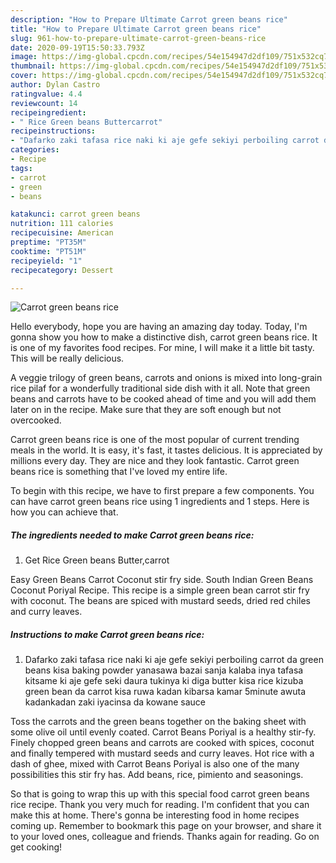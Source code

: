 ```yaml
---
description: "How to Prepare Ultimate Carrot green beans rice"
title: "How to Prepare Ultimate Carrot green beans rice"
slug: 961-how-to-prepare-ultimate-carrot-green-beans-rice
date: 2020-09-19T15:50:33.793Z
image: https://img-global.cpcdn.com/recipes/54e154947d2df109/751x532cq70/carrot-green-beans-rice-recipe-main-photo.jpg
thumbnail: https://img-global.cpcdn.com/recipes/54e154947d2df109/751x532cq70/carrot-green-beans-rice-recipe-main-photo.jpg
cover: https://img-global.cpcdn.com/recipes/54e154947d2df109/751x532cq70/carrot-green-beans-rice-recipe-main-photo.jpg
author: Dylan Castro
ratingvalue: 4.4
reviewcount: 14
recipeingredient:
- " Rice Green beans Buttercarrot"
recipeinstructions:
- "Dafarko zaki tafasa rice naki ki aje gefe sekiyi perboiling carrot da green beans kisa baking powder yanasawa bazai sanja kalaba inya tafasa kitsame ki aje gefe seki daura tukinya ki diga butter kisa rice kizuba green bean da carrot kisa ruwa kadan kibarsa kamar 5minute awuta kadankadan zaki iyacinsa da kowane sauce"
categories:
- Recipe
tags:
- carrot
- green
- beans

katakunci: carrot green beans 
nutrition: 111 calories
recipecuisine: American
preptime: "PT35M"
cooktime: "PT51M"
recipeyield: "1"
recipecategory: Dessert

---
```



![Carrot green beans rice](https://img-global.cpcdn.com/recipes/54e154947d2df109/751x532cq70/carrot-green-beans-rice-recipe-main-photo.jpg)

Hello everybody, hope you are having an amazing day today. Today, I'm gonna show you how to make a distinctive dish, carrot green beans rice. It is one of my favorites food recipes. For mine, I will make it a little bit tasty. This will be really delicious.

A veggie trilogy of green beans, carrots and onions is mixed into long-grain rice pilaf for a wonderfully traditional side dish with it all. Note that green beans and carrots have to be cooked ahead of time and you will add them later on in the recipe. Make sure that they are soft enough but not overcooked.

Carrot green beans rice is one of the most popular of current trending meals in the world. It is easy, it's fast, it tastes delicious. It is appreciated by millions every day. They are nice and they look fantastic. Carrot green beans rice is something that I've loved my entire life.


To begin with this recipe, we have to first prepare a few components. You can have carrot green beans rice using 1 ingredients and 1 steps. Here is how you can achieve that.

<!--inarticleads1-->

##### The ingredients needed to make Carrot green beans rice:

1. Get  Rice Green beans Butter,carrot


Easy Green Beans Carrot Coconut stir fry side. South Indian Green Beans Coconut Poriyal Recipe. This recipe is a simple green bean carrot stir fry with coconut. The beans are spiced with mustard seeds, dried red chiles and curry leaves. 

<!--inarticleads2-->

##### Instructions to make Carrot green beans rice:

1. Dafarko zaki tafasa rice naki ki aje gefe sekiyi perboiling carrot da green beans kisa baking powder yanasawa bazai sanja kalaba inya tafasa kitsame ki aje gefe seki daura tukinya ki diga butter kisa rice kizuba green bean da carrot kisa ruwa kadan kibarsa kamar 5minute awuta kadankadan zaki iyacinsa da kowane sauce


Toss the carrots and the green beans together on the baking sheet with some olive oil until evenly coated. Carrot Beans Poriyal is a healthy stir-fy. Finely chopped green beans and carrots are cooked with spices, coconut and finally tempered with mustard seeds and curry leaves. Hot rice with a dash of ghee, mixed with Carrot Beans Poriyal is also one of the many possibilities this stir fry has. Add beans, rice, pimiento and seasonings. 

So that is going to wrap this up with this special food carrot green beans rice recipe. Thank you very much for reading. I'm confident that you can make this at home. There's gonna be interesting food in home recipes coming up. Remember to bookmark this page on your browser, and share it to your loved ones, colleague and friends. Thanks again for reading. Go on get cooking!
